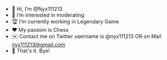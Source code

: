 - 👋 Hi, I’m @Nyx111213
- 👀 I’m interested in moderating
- 🏆 I’m currently working in Legendary Game
- ❤️ My passion is Chess
- ✉️ Contact me on Twitter username is @nyx111213 OR on Mail nyx111213@gmail.com
- 🤝 That's it. Bye!
